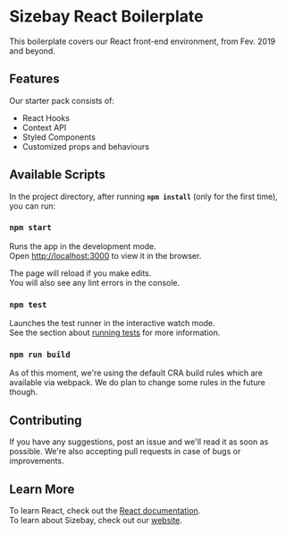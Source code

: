 # Sizebay React Boilerplate

This boilerplate covers our React front-end environment, from Fev. 2019 and beyond.

## Features

Our starter pack consists of:

- React Hooks
- Context API
- Styled Components
- Customized props and behaviours

## Available Scripts

In the project directory, after running **`npm install`** (only for the first time), you can run:

### `npm start`

Runs the app in the development mode.<br>
Open [http://localhost:3000](http://localhost:3000) to view it in the browser.

The page will reload if you make edits.<br>
You will also see any lint errors in the console.

### `npm test`

Launches the test runner in the interactive watch mode.<br>
See the section about [running tests](https://facebook.github.io/create-react-app/docs/running-tests) for more information.

### `npm run build`

As of this moment, we're using the default CRA build rules which are available via webpack. We do plan to change some rules in the future though.

## Contributing

If you have any suggestions, post an issue and we'll read it as soon as possible. We're also accepting pull requests in case of bugs or improvements.

## Learn More

To learn React, check out the [React documentation](https://reactjs.org/).<br>
To learn about Sizebay, check out our [website](https://sizebay.com).
